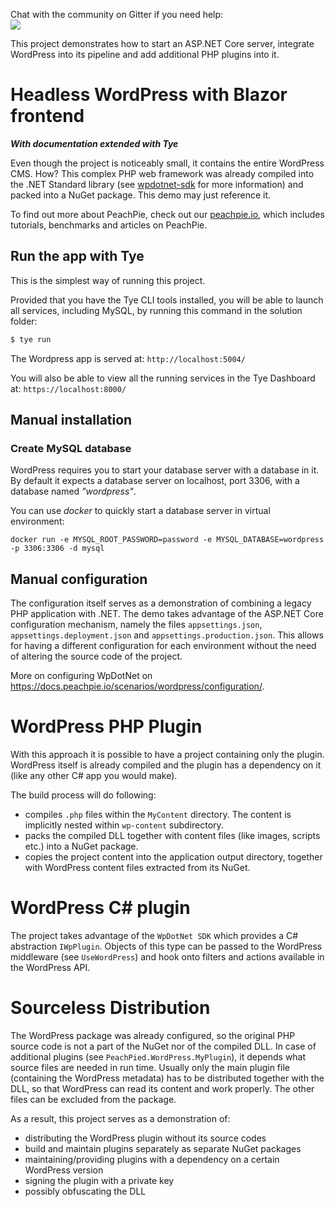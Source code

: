 Chat with the community on Gitter if you need help:  
  <a href="https://gitter.im/iolevel/peachpie"><img src="https://badges.gitter.im/iolevel/peachpie.svg"></a>

This project demonstrates how to start an ASP.NET Core server, integrate WordPress into its pipeline and add additional PHP plugins into it.

# Headless WordPress with Blazor frontend

***With documentation extended with Tye***

Even though the project is noticeably small, it contains the entire WordPress CMS. How? This complex PHP web framework was already compiled into the .NET Standard library (see [wpdotnet-sdk](https://github.com/iolevel/wpdotnet-sdk) for more information) and packed into a NuGet package. This demo may just reference it.

To find out more about PeachPie, check out our [peachpie.io](https://www.peachpie.io/), which includes tutorials, benchmarks and articles on PeachPie.

## Run the app with Tye

This is the simplest way of running this project.

Provided that you have the Tye CLI tools installed, you will be able to launch all services, including MySQL, by running this command in the solution folder:

```sh
$ tye run
```

The Wordpress app is served at: ```http://localhost:5004/```

You will also be able to view all the running services in the Tye Dashboard at: ```https://localhost:8000/```

## Manual installation

### Create MySQL database

WordPress requires you to start your database server with a database in it. By default it expects a database server on localhost, port 3306, with a database named *"wordpress"*.

You can use *docker* to quickly start a database server in virtual environment:
```
docker run -e MYSQL_ROOT_PASSWORD=password -e MYSQL_DATABASE=wordpress -p 3306:3306 -d mysql
```

## Manual configuration

The configuration itself serves as a demonstration of combining a legacy PHP application with .NET. The demo takes advantage of the ASP.NET Core configuration mechanism, namely the files `appsettings.json`, `appsettings.deployment.json` and `appsettings.production.json`. This allows for having a different configuration for each environment without the need of altering the source code of the project.

More on configuring WpDotNet on https://docs.peachpie.io/scenarios/wordpress/configuration/.

# WordPress PHP Plugin

With this approach it is possible to have a project containing only the plugin. WordPress itself is already compiled and the plugin has a dependency on it (like any other C# app you would make).

The build process will do following:
- compiles `.php` files within the `MyContent` directory. The content is implicitly nested within `wp-content` subdirectory.
- packs the compiled DLL together with content files (like images, scripts etc.) into a NuGet package.
- copies the project content into the application output directory, together with WordPress content files extracted from its NuGet.

# WordPress C# plugin

The project takes advantage of the `WpDotNet SDK` which provides a C# abstraction `IWpPlugin`. Objects of this type can be passed to the WordPress middleware (see `UseWordPress`) and hook onto filters and actions available in the WordPress API.

# Sourceless Distribution

The WordPress package was already configured, so the original PHP source code is not a part of the NuGet nor of the compiled DLL. In case of additional plugins (see `PeachPied.WordPress.MyPlugin`), it depends what source files are needed in run time. Usually only the main plugin file (containing the WordPress metadata) has to be distributed together with the DLL, so that WordPress can read its content and work properly. The other files can be excluded from the package.

As a result, this project serves as a demonstration of:
- distributing the WordPress plugin without its source codes
- build and maintain plugins separately as separate NuGet packages
- maintaining/providing plugins with a dependency on a certain WordPress version
- signing the plugin with a private key
- possibly obfuscating the DLL
